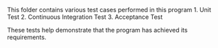 This folder contains various test cases performed in this program
	1. Unit Test
	2. Continuous Integration Test
	3. Acceptance Test

These tests help demonstrate that the program has achieved its requirements.
